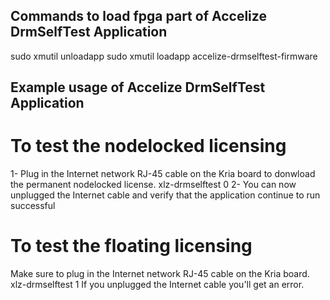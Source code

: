 ## Commands to load fpga part of Accelize DrmSelfTest Application ##
sudo xmutil unloadapp
sudo xmutil loadapp accelize-drmselftest-firmware

## Example usage of Accelize DrmSelfTest Application ##

# To test the nodelocked licensing
1- Plug in the Internet network RJ-45 cable on the Kria board to donwload the permanent nodelocked license.
xlz-drmselftest 0
2- You can now unplugged the Internet cable and verify that the application continue to run successful

# To test the floating licensing
Make sure to plug in the Internet network RJ-45 cable on the Kria board.
xlz-drmselftest 1
If you unplugged the Internet cable you'll get an error.
